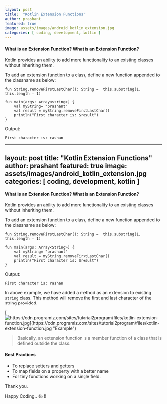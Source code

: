 ```yaml
---
layout: post
title:  "Kotlin Extension Functions"
author: prashant
featured: true
image: assets/images/android_kotlin_extension.jpg
categories: [ coding, development, kotlin ]
---
```



#### What is an Extension Function? What is an Extension Function?

Kotlin provides an ability to add more functionality to an existing classes without inheriting them.

To add an extension function to a class, define a new function appended to the classname as below:

```
fun String.removeFirstLastChar(): String =  this.substring(1, this.length - 1)

fun main(args: Array<String>) {
    val myString= "prashant"
    val result = myString.removeFirstLastChar()
    println("First character is: $result")
}
```
Output:
```
First character is: rashan
```
---
layout: post
title:  "Kotlin Extension Functions"
author: prashant
featured: true
image: assets/images/android_kotlin_extension.jpg
categories: [ coding, development, kotlin ]
---


#### What is an Extension Function? What is an Extension Function?

Kotlin provides an ability to add more functionality to an existing classes without inheriting them.

To add an extension function to a class, define a new function appended to the classname as below:

```
fun String.removeFirstLastChar(): String =  this.substring(1, this.length - 1)

fun main(args: Array<String>) {
    val myString= "prashant"
    val result = myString.removeFirstLastChar()
    println("First character is: $result")
}
```
Output:
```
First character is: rashan
```

In above example, we have added a method as an extension to existing `string` class. This method will remove the first and last character of the string provided.

[![https://cdn.programiz.com/sites/tutorial2program/files/kotlin-extension-function.jpg](https://cdn.programiz.com/sites/tutorial2program/files/kotlin-extension-function.jpg "Example")](https://cdn.programiz.com/sites/tutorial2program/files/kotlin-extension-function.jpg "https://cdn.programiz.com/sites/tutorial2program/files/kotlin-extension-function.jpg")

> Basically, an extension function is a member function of a class that is defined outside the class.

#### Best Practices
- To replace setters and getters
- To map fields on a property with a better name
- For tiny functions working on a single field.


Thank you.

Happy Coding.. :+1: !!
